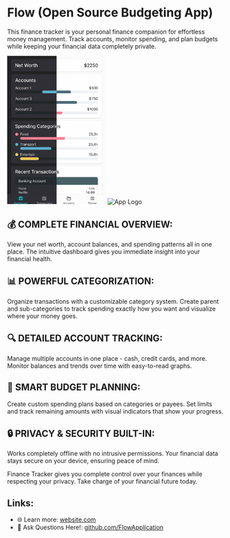 # Flow (Open Source Budgeting App)

This finance tracker is your personal finance companion for effortless money management. Track accounts, monitor spending, and plan budgets while keeping your financial data completely private.

<img src="app_home.png" width="230" alt="App Logo"> <img src="app_run.gif" width="200" alt="App Logo">

## 💰 COMPLETE FINANCIAL OVERVIEW:
View your net worth, account balances, and spending patterns all in one place. The intuitive dashboard gives you immediate insight into your financial health.



## 📊 POWERFUL CATEGORIZATION:
Organize transactions with a customizable category system. Create parent and sub-categories to track spending exactly how you want and visualize where your money goes.

## 🔍 DETAILED ACCOUNT TRACKING:
Manage multiple accounts in one place - cash, credit cards, and more. Monitor balances and trends over time with easy-to-read graphs.

## 📝 SMART BUDGET PLANNING:
Create custom spending plans based on categories or payees. Set limits and track remaining amounts with visual indicators that show your progress.

## 🔒 PRIVACY & SECURITY BUILT-IN:
Works completely offline with no intrusive permissions. Your financial data stays secure on your device, ensuring peace of mind.

Finance Tracker gives you complete control over your finances while respecting your privacy. Take charge of your financial future today.

## Links:
- 🌐 Learn more: [website.com](https://flowbudgetapp.tiiny.site/)
- 👥 Ask Questions Here!: [github.com/FlowApplication](github.com/FlowBudgetApp/FlowApplication)
